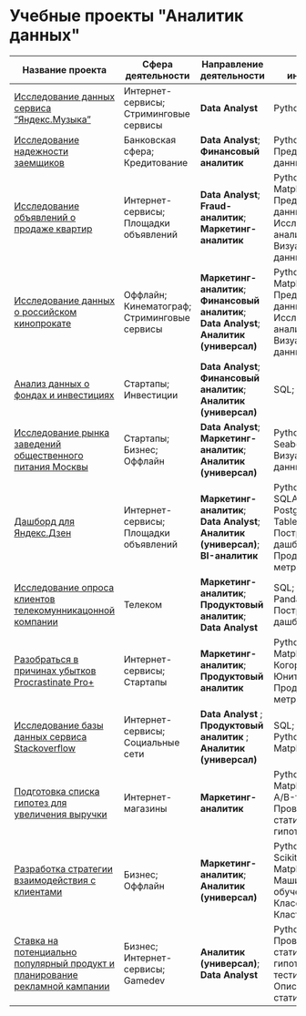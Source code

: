 # Учебные проекты "Аналитик данных"

| Название проекта | Сфера деятельности | Направление деятельности | Навыки и инструменты |
| --- | --- | --- | --- |
| [Исследование данных сервиса “Яндекс.Музыка”](https://github.com/Barbazyza/Portfolio/tree/main/Исследование%20данных%20сервиса%20“Яндекс.Музыка”) | Интернет-сервисы; Стриминговые сервисы | **Data Analyst** | Python; Pandas |
| [Исследование надежности заемщиков](https://github.com/Barbazyza/Portfolio/tree/main/Исследование%20надёжности%20заёмщиков) | Банковская сфера; Кредитование | **Data Analyst**; **Финансовый аналитик** | Python; Pandas; Предобработка данных |
| [Исследование объявлений о продаже квартир](https://github.com/Barbazyza/Portfolio/tree/main/Исследование%20объявлений%20о%20продаже%20квартир) | Интернет-сервисы; Площадки объявлений | **Data Analyst**; **Fraud-аналитик**; **Маркетинг-аналитик** | Python; Pandas; Matplotlib; Предобработка данных; Исследовательский анализ данных; Визуализация данных |
| [Исследование данных о российском кинопрокате](https://github.com/Barbazyza/Portfolio/tree/main/Исследование%20данных%20о%20российском%20кинопрокате) | Оффлайн; Кинематограф; Стриминговые сервисы | **Маркетинг-аналитик**; **Финансовый аналитик**; **Data Analyst**; **Аналитик (универсал)**  | Python; Pandas; Matplotlib; Seaborn; Предобработка данных; Исследовательский анализ данных; Визуализация данных |
| [Анализ данных о фондах и инвестициях](https://github.com/Barbazyza/Portfolio/tree/main/Анализ%20данных%20о%20фондах%20и%20инвестициях) | Стартапы; Инвестиции | **Data Analyst**; **Финансовый аналитик**; **Аналитик (универсал)**  | SQL; PostgreSQL |
| [Исследование рынка заведений общественного питания Москвы](https://github.com/Barbazyza/Portfolio/tree/main/Подготовка%20исследования%20рынка%20заведений%20общественного%20питания%20Москвы) | Стартапы; Бизнес; Оффлайн | **Data Analyst**; **Маркетинг-аналитик**; **Аналитик (универсал)**  | Python; Pandas; Seaborn; Plotly; Визуализация данных |
| [Дашборд для Яндекс.Дзен](https://github.com/Barbazyza/Portfolio/tree/main/Дашборд%20для%20Яндекс.Дзен) | Интернет-сервисы; Площадки объявлений | **Маркетинг-аналитик**; **Data Analyst**;  **Аналитик (универсал)**; **BI-аналитик**  | Python; SQLAlchemy; PostgreSQL; dash; Tableau; Построение дашбордов; Продуктовые метрики |
| [Исследование опроса клиентов телекомунникацонной компании](https://github.com/Barbazyza/Portfolio/tree/main/Исследование%20опроса%20клиентов%20телекомунникацонной%20компании) | Телеком | **Маркетинг-аналитик**; **Продуктовый аналитик**; **Data Analyst**  | SQL; Python; Pandas; Tableau; Построение дашбордов |
| [Разобраться в причинах убытков Procrastinate Pro+](https://github.com/Barbazyza/Portfolio/tree/main/Разобраться%20в%20причинах%20убытков%20Procrastinate%20Pro%2B) | Интернет-сервисы; Стартапы | **Маркетинг-аналитик**; **Продуктовый аналитик** | Python; Pandas; Matplotlib; Когортный анализ; Юнит-экономика; Продуктовые метрики; Seaborn |
| [Исследование базы данных сервиса Stackoverflow](https://github.com/Barbazyza/Portfolio/tree/main/Исследование%20базы%20данных%20сервиса%20Stackoverflow) | Интернет-сервисы; Социальные сети | **Data Analyst** ; **Продуктовый аналитик** ; **Аналитик (универсал)**| SQL; SQLAlchemy;b Python; Pandas; Matplotlib; Seaborn |
| [Подготовка списка гипотез для увеличения выручки](https://github.com/Barbazyza/Portfolio/tree/main/Подготовить%20список%20гипотез%20для%20увеличения%20выручки) | Интернет-магазины |  **Маркетинг-аналитик** | Python; Pandas; Matplotlib; SciPy; A/B-тестирование; Проверка статистических гипотез |
| [Разработка стратегии взаимодействия с клиентами](https://github.com/Barbazyza/Portfolio/tree/main/Разработка%20стратегии%20взаимодействия%20с%20клиентами) | Бизнес; Оффлайн |  **Маркетинг-аналитик**; **Аналитик (универсал)** | Python; Pandas; Scikit-learn; Matplotlib; Seaborn; Машинное обучение; Классификация; Кластеризация |
| [Ставка на потенциально популярный продукт и планирование рекламной кампании](https://github.com/Barbazyza/Portfolio/tree/main/Ставка%20на%20потенциально%20популярный%20продукт%20и%20планирование%20рекламной%20кампании) | Бизнес; Интернет-сервисы; Gamedev |   **Аналитик (универсал)**; **Data Analyst**  | Python; Pandas; Проверка статистических гипотез; A/B-тестирование; Описательная статистика |
